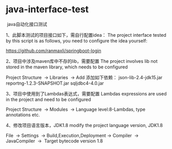 # java-interface-test
 java自动化接口测试


1、此脚本测试的项目接口如下，需自行配置idea：
The project interface tested by this script is as follows, you need to configure the idea yourself:

https://github.com/ranmaxli/springboot-login


2、项目中涉及maven库中不存的lib，需要配置
The project involves lib not stored in the maven library, which needs to be configured

Project Structure  → Libraries  → Add 添加如下依赖：
json-lib-2.4-jdk15.jar
reportng-1.2.3-SNAPSHOT.jar
sqljdbc4-4.0.jar


3、项目中使用到了Lambdas表达式，需要配置
Lambdas expressions are used in the project and need to be configured

Project Structure  → Modules  → Language level:8-Lambdas, type annotations etc.


4、修改项目语言版本，JDK1.8
modify the project language version, JDK1.8

File  → Settings  → Build,Execution,Deployment → Compiler  → JavaCompiler  → 
Target bytecode version 1.8
